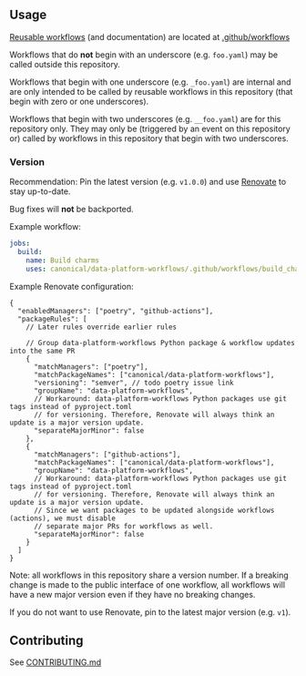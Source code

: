 ## Usage
[Reusable workflows](https://docs.github.com/en/actions/using-workflows/reusing-workflows) (and documentation) are located at [.github/workflows](.github/workflows)

Workflows that do **not** begin with an underscore (e.g. `foo.yaml`) may be called outside this repository.

Workflows that begin with one underscore (e.g. `_foo.yaml`) are internal and are only intended to be called by reusable workflows in this repository (that begin with zero or one underscores).

Workflows that begin with two underscores (e.g. `__foo.yaml`) are for this repository only. They may only be (triggered by an event on this repository or) called by workflows in this repository that begin with two underscores.

### Version
Recommendation: Pin the latest version (e.g. `v1.0.0`) and use [Renovate](https://docs.renovatebot.com/) to stay up-to-date.

Bug fixes will **not** be backported.

Example workflow:
```yaml
jobs:
  build:
    name: Build charms
    uses: canonical/data-platform-workflows/.github/workflows/build_charms_with_cache.yaml@v1.0.0
```

Example Renovate configuration:
```json5
{
  "enabledManagers": ["poetry", "github-actions"],
  "packageRules": [
    // Later rules override earlier rules

    // Group data-platform-workflows Python package & workflow updates into the same PR
    {
      "matchManagers": ["poetry"],
      "matchPackageNames": ["canonical/data-platform-workflows"],
      "versioning": "semver", // todo poetry issue link
      "groupName": "data-platform-workflows",
      // Workaround: data-platform-workflows Python packages use git tags instead of pyproject.toml
      // for versioning. Therefore, Renovate will always think an update is a major version update.
      "separateMajorMinor": false
    },
    {
      "matchManagers": ["github-actions"],
      "matchPackageNames": ["canonical/data-platform-workflows"],
      "groupName": "data-platform-workflows",
      // Workaround: data-platform-workflows Python packages use git tags instead of pyproject.toml
      // for versioning. Therefore, Renovate will always think an update is a major version update.
      // Since we want packages to be updated alongside workflows (actions), we must disable
      // separate major PRs for workflows as well.
      "separateMajorMinor": false
    }
  ]
}

```

Note: all workflows in this repository share a version number. If a breaking change is made to the public interface of one workflow, all workflows will have a new major version even if they have no breaking changes.

If you do not want to use Renovate, pin to the latest major version (e.g. `v1`).

## Contributing
See [CONTRIBUTING.md](CONTRIBUTING.md)